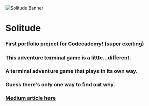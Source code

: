 ![Solitude Banner](https://github.com/dreddisdead/terminal-game/assets/126632693/8f2e2acc-7896-447d-89a0-35b9798d5c41)

# Solitude
### First portfolio project for Codecademy! (super exciting)
### This adventure terminal game is a little...different.
### A terminal adventure game that plays in its own way.

### Guess there's only one way to find out why.

### [Medium article here](https://medium.com/@devereauxcamryn/who-are-you-when-all-you-have-is-yourself-aeb4dd7fd716)
